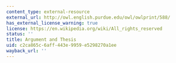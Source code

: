 ```yaml
---
content_type: external-resource
external_url: http://owl.english.purdue.edu/owl/owlprint/588/
has_external_license_warning: true
license: https://en.wikipedia.org/wiki/All_rights_reserved
status: ''
title: Argument and Thesis
uid: c2ca865c-6aff-443e-9959-e5298270a1ee
wayback_url: ''
---
```

